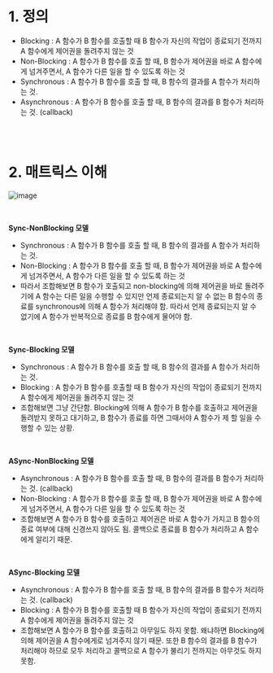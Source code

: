 # 1. 정의

- Blocking : A 함수가 B 함수를 호출할 때 B 함수가 자신의 작업이 종료되기 전까지 A 함수에게 제어권을 돌려주지 않는 것
- Non-Blocking : A 함수가 B 함수를 호출 할 때, B 함수가 제어권을 바로 A 함수에게 넘겨주면서, A 함수가 다른 일을 할 수 있도록 하는 것
- Synchronous : A 함수가 B 함수를 호출 할 때, B 함수의 결과를 A 함수가 처리하는 것.
- Asynchronous : A 함수가 B 함수를 호출 할 때, B 함수의 결과를 B 함수가 처리하는 것. (callback)


<br/><br/>

# 2. 매트릭스 이해

![image](https://user-images.githubusercontent.com/100047095/196027647-8ece6522-dbf8-4829-a664-aafb73e09e13.png)

<br/>

**Sync-NonBlocking 모델**

- Synchronous : A 함수가 B 함수를 호출 할 때, B 함수의 결과를 A 함수가 처리하는 것.
- Non-Blocking : A 함수가 B 함수를 호출 할 때, B 함수가 제어권을 바로 A 함수에게 넘겨주면서, A 함수가 다른 일을 할 수 있도록 하는 것
- 따라서 조합해보면 B 함수가 호출되고 non-blocking에 의해 제어권을 바로 돌려주기에 A 함수는 다른 일을 수행할 수 있지만 언제 종료되는지 알 수 없는 B 함수의 종료를 synchronous에 의해 A 함수가 처리해야 함. 따라서 언제 종료되는지 알 수 없기에 A 함수가 반복적으로 종료를 B 함수에게 물어야 함.

<br/>

**Sync-Blocking 모델**

- Synchronous : A 함수가 B 함수를 호출 할 때, B 함수의 결과를 A 함수가 처리하는 것.
- Blocking : A 함수가 B 함수를 호출할 때 B 함수가 자신의 작업이 종료되기 전까지 A 함수에게 제어권을 돌려주지 않는 것
- 조합해보면 그냥 간단함. Blocking에 의해 A 함수가 B 함수를 호출하고 제어권을 돌려받지 못하고 대기하고, B 함수가 종료를 하면 그때서야 A 함수가 제 할 일을 수행할 수 있는 상황.

<br/>

**ASync-NonBlocking 모델**

- Asynchronous : A 함수가 B 함수를 호출 할 때, B 함수의 결과를 B 함수가 처리하는 것. (callback)
- Non-Blocking : A 함수가 B 함수를 호출 할 때, B 함수가 제어권을 바로 A 함수에게 넘겨주면서, A 함수가 다른 일을 할 수 있도록 하는 것
- 조합해보면 A 함수가 B 함수를 호출하고 제어권은 바로 A 함수가 가지고 B 함수의 종료 여부에 대해 신경쓰지 않아도 됨. 콜백으로 종료를 B 함수가 처리하고 A 함수에게 알리기 때문.

<br/>

**ASync-Blocking 모델**

- Asynchronous : A 함수가 B 함수를 호출 할 때, B 함수의 결과를 B 함수가 처리하는 것. (callback)
- Blocking : A 함수가 B 함수를 호출할 때 B 함수가 자신의 작업이 종료되기 전까지 A 함수에게 제어권을 돌려주지 않는 것
- 조합해보면 A 함수가 B 함수를 호출하고 아무일도 하지 못함. 왜냐하면 Blocking에 의해 제어권을 A 함수에게로 넘겨주지 않기 때문. 또한 B 함수의 결과를 B 함수가 처리해야 하므로 모두 처리하고 콜백으로 A 함수가 불리기 전까지는 아무것도 하지 못함.
